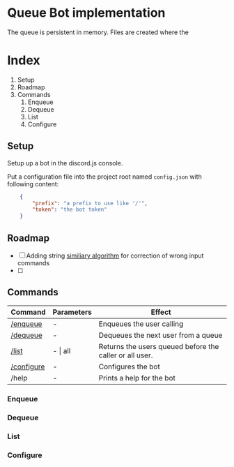 
# Queue Bot implementation
The queue is persistent in memory. Files are created where the 


# Index

1. Setup
2. Roadmap
3. Commands
    1. Enqueue
    2. Dequeue
    3. List
    4. Configure



## Setup

Setup up a bot in the discord.js console.



Put a configuration file into the project root named `config.json` with following content:

```json
    {
        "prefix": "a prefix to use like '/'",
        "token": "the bot token"
    }
```


## Roadmap

- [ ] Adding string [similiary algorithm](https://itnext.io/string-similarity-the-basic-know-your-algorithms-guide-3de3d7346227)  for correction of wrong input commands 
- [ ]  


## Commands

| Command | Parameters | Effect
| --- |--- | ---
| [/enqueue](#Enqueue) | - | Enqueues the user calling
| [/dequeue](#Dequeue) | - | Dequeues the next user from a queue
| [/list](#List) | - \| all | Returns the users queued before the caller or all user.
| [/configure](#Configure) | - | Configures the bot
| /help | - | Prints a help for the bot



### Enqueue


### Dequeue


### List


### Configure



